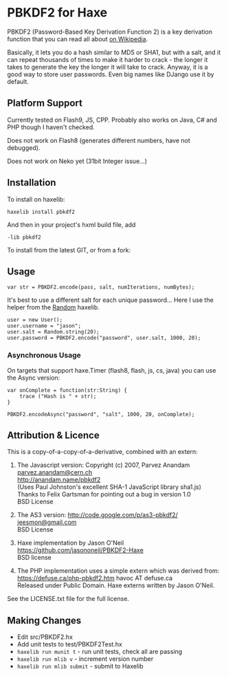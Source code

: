 PBKDF2 for Haxe
===============

PBKDF2 (Password-Based Key Derivation Function 2) is a key derivation function that you can read all about [on Wikipedia](http://en.wikipedia.org/wiki/PBKDF2).

Basically, it lets you do a hash similar to MD5 or SHA1, but with a salt, and it can repeat thousands of times to make it harder to crack - the longer it takes to generate the key the longer it will take to crack.  Anyway, it is a good way to store user passwords.  Even big names like DJango use it by default.

Platform Support
----------------

Currently tested on Flash9, JS, CPP.  Probably also works on Java, C# and PHP though I haven't checked.

Does not work on Flash8 (generates different numbers, have not debugged).  

Does not work on Neko yet (31bit Integer issue...)

Installation
------------

To install on haxelib:

	haxelib install pbkdf2

And then in your project's hxml build file, add

    -lib pbkdf2

To install from the latest GIT, or from a fork:    

Usage
-----

```
var str = PBKDF2.encode(pass, salt, numIterations, numBytes);
```

It's best to use a different salt for each unique password... Here I use the helper from the [Random](https://github.com/jasononeil/hxrandom) haxelib.

```
user = new User();
user.username = "jason";
user.salt = Random.string(20);
user.password = PBKDF2.encode("password", user.salt, 1000, 20);
```

### Asynchronous Usage

On targets that support haxe.Timer (flash8, flash, js, cs, java) you can use the Async version:

```
var onComplete = function(str:String) {
	trace ("Hash is " + str);
}

PBKDF2.encodeAsync("password", "salt", 1000, 20, onComplete);
```

Attribution & Licence
---------------------

This is a copy-of-a-copy-of-a-derivative, combined with an extern:

1. The Javascript version: Copyright (c) 2007, Parvez Anandam  
parvez.anandam@cern.ch  
http://anandam.name/pbkdf2  
(Uses Paul Johnston's excellent SHA-1 JavaScript library sha1.js)  
Thanks to Felix Gartsman for pointing out a bug in version 1.0  
BSD License

2.  The AS3 version: http://code.google.com/p/as3-pbkdf2/  
jeesmon@gmail.com  
BSD License

2. Haxe implementation by Jason O'Neil  
https://github.com/jasononeil/PBKDF2-Haxe  
BSD license

3. The PHP implementation uses a simple extern which was derived from:  
https://defuse.ca/php-pbkdf2.htm havoc AT defuse.ca  
Released under Public Domain.  Haxe externs written by Jason O'Neil.

See the LICENSE.txt file for the full license.

Making Changes
--------------

 * Edit src/PBKDF2.hx
 * Add unit tests to test/PBKDF2Test.hx
 * `haxelib run munit t` - run unit tests, check all are passing
 * `haxelib run mlib v` - increment version number
 * `haxelib run mlib submit` - submit to Haxelib